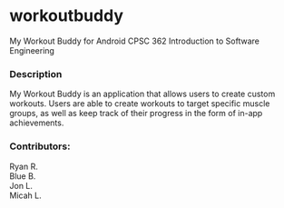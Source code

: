 # workoutbuddy
My Workout Buddy for Android
CPSC 362 Introduction to Software Engineering

### Description
My Workout Buddy is an application that allows users to create custom workouts. Users are able to create workouts to target specific muscle groups, as well as keep track of their progress in the form of in-app achievements.


### Contributors: 
  Ryan R. </br>
  Blue B. </br>
  Jon L. </br>
  Micah L. </br>
